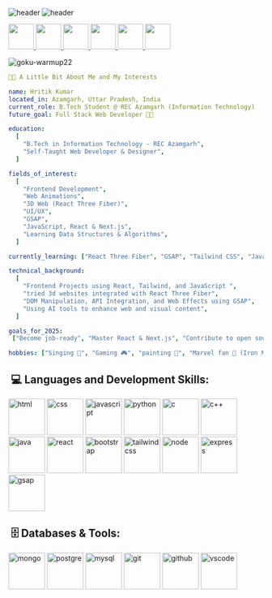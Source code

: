 ![header](https://capsule-render.vercel.app/api?type=waving&color=gradient&customColorList=1,10,1,1,10,10,30,0,2,1,10,3,18,10,1,26,4,20&height=130&section=header&text=Hey%20Everyone!&animation=fade&fontSize=90)
![header](https://capsule-render.vercel.app/api?type=transparent&color=timeGradient&height=35&section=header&text=Let's%20Connect%20and%20have%20a%20chat;/&animation=fade&fontSize=25)

  <a href="https://www.instagram.com/hritikkumar/">
  <img height="50" src="https://cdn2.iconfinder.com/data/icons/social-icons-33/128/Instagram-512.png"/>
</a> 
<a href="https://www.instagram.com/hritikkumar/">
  <img height="50" src="https://cdn2.iconfinder.com/data/icons/social-media-and-payment/64/-15-512.png"/>
</a>
<a  href="https://www.instagram.com/hritikkumar/">
  <img height="50" src="https://encrypted-tbn0.gstatic.com/images?q=tbn:ANd9GcSYQIqzv3klUwYdw6gGu46ZGaLUndElkWqDwA&s"/>
</a>
<a  href="https://www.instagram.com/hritikkumar/">
  <img height="50" src="https://cdn1.iconfinder.com/data/icons/unicons-line-vol-3/24/discord-512.png"/>
</a>
<a  href="https://www.instagram.com/hritikkumar/">
  <img height="50" src="https://cdn-icons-png.freepik.com/512/3135/3135715.png?uid=R198172497&ga=GA1.1.1313129091.1738601600"/>
</a>
<a  href="https://www.instagram.com/hritikkumar/">
  <img height="50" src="https://cdn4.iconfinder.com/data/icons/social-media-logos-6/512/112-gmail_email_mail-512.png"/>
</a>


![goku-warmup22](https://github.com/user-attachments/assets/77c5745a-2cda-42f2-9c14-699919c42049)


```yaml
🧑‍💻 A Little Bit About Me and My Interests

name: Hritik Kumar  
located_in: Azamgarh, Uttar Pradesh, India  
current_role: B.Tech Student @ REC Azamgarh (Information Technology)  
future_goal: Full Stack Web Developer 👨‍💻  

education:  
  [
    "B.Tech in Information Technology - REC Azamgarh",
    "Self-Taught Web Developer & Designer",
  ]

fields_of_interest:  
  [
    "Frontend Development",
    "Web Animations",
    "3D Web (React Three Fiber)",
    "UI/UX",
    "GSAP",
    "JavaScript, React & Next.js",
    "Learning Data Structures & Algorithms",
  ]

currently_learning: ["React Three Fiber", "GSAP", "Tailwind CSS", "Java", "PostgreSQL","next"]

technical_background:  
  [
    "Frontend Projects using React, Tailwind, and JavaScript ",
    "tried 3d websites integrated with React Three Fiber",
    "DOM Manipulation, API Integration, and Web Effects using GSAP",
    "Using AI tools to enhance web and visual content",
  ]

goals_for_2025:  
 ["Become job-ready", "Master React & Next.js", "Contribute to open source"]

hobbies: ["Singing 🎤", "Gaming 🎮", "painting 🎨", "Marvel fan 🦾 (Iron Man FTW)"]

```


<h2>  &nbsp;💻 Languages and Development Skills:</h2>
<p align="left">
<img src="https://cdn.jsdelivr.net/gh/devicons/devicon@latest/icons/html5/html5-original-wordmark.svg" alt="html" width="72" height="72"/>
<img src="https://cdn.jsdelivr.net/gh/devicons/devicon@latest/icons/css3/css3-original-wordmark.svg" alt="css" width="72" height="72"/>
<img src="https://cdn.jsdelivr.net/gh/devicons/devicon@latest/icons/javascript/javascript-original.svg" alt="javascript" width="72" height="72"/>
<img src="https://cdn.jsdelivr.net/gh/devicons/devicon@latest/icons/python/python-original.svg" alt="python" width="72" height="72"/>
<img src="https://cdn.jsdelivr.net/gh/devicons/devicon@latest/icons/c/c-original.svg" alt="c" width="72" height="72"/>
<img src="https://cdn.jsdelivr.net/gh/devicons/devicon@latest/icons/cplusplus/cplusplus-original.svg" alt="c++" width="72" height="72"/>
<img src="https://cdn.jsdelivr.net/gh/devicons/devicon@latest/icons/java/java-original-wordmark.svg" alt="java" width="72" height="72"/>
<img src="https://cdn.jsdelivr.net/gh/devicons/devicon@latest/icons/react/react-original-wordmark.svg" alt="react" width="72" height="72"/>
<img src="https://cdn.jsdelivr.net/gh/devicons/devicon@latest/icons/bootstrap/bootstrap-original-wordmark.svg" alt="bootstrap" width="72" height="72"/>
<img src="https://cdn.jsdelivr.net/gh/devicons/devicon@latest/icons/tailwindcss/tailwindcss-original.svg" alt="tailwindcss" width="72" height="72"/>
<img src="https://cdn.jsdelivr.net/gh/devicons/devicon@latest/icons/nodejs/nodejs-plain-wordmark.svg" alt="node" width="72" height="72"/>
<img src="https://upload.vectorlogo.zone/logos/expressjs/images/a1b5cb1f-dae7-4971-ab5b-72efce751b0f.svg" alt="express" width="72" height="72"/>
<img src="https://raw.githubusercontent.com/get-icon/geticon/master/icons/gsap.svg" alt="gsap"width="72" height="72"/>
</p>

<h2>  &nbsp;🗄️ Databases & Tools:</h2>
<p align="left">
<img src="https://cdn.jsdelivr.net/gh/devicons/devicon@latest/icons/mongodb/mongodb-plain-wordmark.svg" alt="mongo"width="72" height="72"/>
<img src="https://cdn.jsdelivr.net/gh/devicons/devicon@latest/icons/postgresql/postgresql-original-wordmark.svg" alt="postgre" width="72" height="72"/>
<img src="https://cdn.jsdelivr.net/gh/devicons/devicon@latest/icons/mysql/mysql-original-wordmark.svg" alt="mysql" width="72" height="72"/>
<img src="https://cdn.jsdelivr.net/gh/devicons/devicon@latest/icons/git/git-original.svg" alt="git" width="72" height="72"/>
<img src="https://cdn1.iconfinder.com/data/icons/unicons-line-vol-3/24/github-512.png" alt="github" width="72" height="72"/>
<img src="https://cdn.jsdelivr.net/gh/devicons/devicon@latest/icons/vscode/vscode-original.svg" alt="vscode" width="72" height="72"/>
</p>

  

<!--
**Hritik-Kumar-dev/Hritik-Kumar-dev** is a ✨ _special_ ✨ repository because its `README.md` (this file) appears on your GitHub profile.

Here are some ideas to get you started:

- 🔭 I’m currently working on ...
- 🌱 I’m currently learning ...
- 👯 I’m looking to collaborate on ...
- 🤔 I’m looking for help with ...
- 💬 Ask me about ...
- 📫 How to reach me: ...
- 😄 Pronouns: ...
- ⚡ Fun fact: ...
-->
